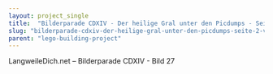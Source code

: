 ```yaml
---
layout: project_single
title:  "Bilderparade CDXIV - Der heilige Gral unter den Picdumps - Seite 2 von 4"
slug: "bilderparade-cdxiv-der-heilige-gral-unter-den-picdumps-seite-2-von-4"
parent: "lego-building-project"
---
```

LangweileDich.net – Bilderparade CDXIV - Bild 27